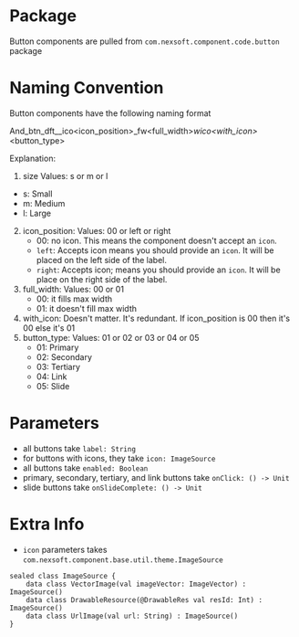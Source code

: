 # Package

Button components are pulled from `com.nexsoft.component.code.button` package

# Naming Convention

Button components have the following naming format

And_btn_dft_<size>_ico<icon_position>_fw<full_width>_wico<with_icon>_<button_type>


Explanation:
1. size
Values: s or m or l
- s: Small
- m: Medium
- l: Large

2. icon_position:
Values: 00 or left or right
   - 00: no icon. This means the component doesn't accept an `icon`. 
   - `left`: Accepts icon means you should provide an `icon`. It will be placed on the left side of the label.
   - `right`: Accepts icon; means you should provide an `icon`. It will be place on the right side of the label.
3. full_width:
Values: 00 or 01
   - 00: it fills max width
   - 01: it doesn't fill max width
4. with_icon: Doesn't matter. It's redundant. If icon_position is 00 then it's 00 else it's 01
5. button_type:
Values: 01 or 02 or 03 or 04 or 05
   - 01: Primary
   - 02: Secondary
   - 03: Tertiary
   - 04: Link
   - 05: Slide

# Parameters
- all buttons take `label: String`
- for buttons with icons, they take `icon: ImageSource`
- all buttons take `enabled: Boolean`
- primary, secondary, tertiary, and link buttons take `onClick: () -> Unit`
- slide buttons take `onSlideComplete: () -> Unit`


# Extra Info
- `icon` parameters takes `com.nexsoft.component.base.util.theme.ImageSource`

```
sealed class ImageSource {
    data class VectorImage(val imageVector: ImageVector) : ImageSource()
    data class DrawableResource(@DrawableRes val resId: Int) : ImageSource()
    data class UrlImage(val url: String) : ImageSource()
}
```


